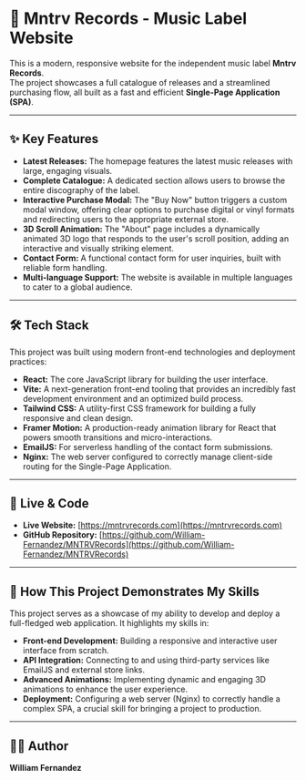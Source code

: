 # 🎵 Mntrv Records - Music Label Website

This is a modern, responsive website for the independent music label **Mntrv Records**.  
The project showcases a full catalogue of releases and a streamlined purchasing flow, all built as a fast and efficient **Single-Page Application (SPA)**.

---

## ✨ Key Features

- **Latest Releases:** The homepage features the latest music releases with large, engaging visuals.  
- **Complete Catalogue:** A dedicated section allows users to browse the entire discography of the label.  
- **Interactive Purchase Modal:** The "Buy Now" button triggers a custom modal window, offering clear options to purchase digital or vinyl formats and redirecting users to the appropriate external store.  
- **3D Scroll Animation:** The "About" page includes a dynamically animated 3D logo that responds to the user's scroll position, adding an interactive and visually striking element.  
- **Contact Form:** A functional contact form for user inquiries, built with reliable form handling.  
- **Multi-language Support:** The website is available in multiple languages to cater to a global audience.  

---

## 🛠️ Tech Stack

This project was built using modern front-end technologies and deployment practices:

- **React:** The core JavaScript library for building the user interface.  
- **Vite:** A next-generation front-end tooling that provides an incredibly fast development environment and an optimized build process.  
- **Tailwind CSS:** A utility-first CSS framework for building a fully responsive and clean design.  
- **Framer Motion:** A production-ready animation library for React that powers smooth transitions and micro-interactions.  
- **EmailJS:** For serverless handling of the contact form submissions.  
- **Nginx:** The web server configured to correctly manage client-side routing for the Single-Page Application.  

---

## 🔗 Live & Code

- **Live Website:** [https://mntrvrecords.com](https://mntrvrecords.com)  
- **GitHub Repository:** [https://github.com/William-Fernandez/MNTRVRecords](https://github.com/William-Fernandez/MNTRVRecords)  

---

## 🎯 How This Project Demonstrates My Skills

This project serves as a showcase of my ability to develop and deploy a full-fledged web application. It highlights my skills in:

- **Front-end Development:** Building a responsive and interactive user interface from scratch.  
- **API Integration:** Connecting to and using third-party services like EmailJS and external store links.  
- **Advanced Animations:** Implementing dynamic and engaging 3D animations to enhance the user experience.  
- **Deployment:** Configuring a web server (Nginx) to correctly handle a complex SPA, a crucial skill for bringing a project to production.  

---

## 👨‍💻 Author

**William Fernandez**